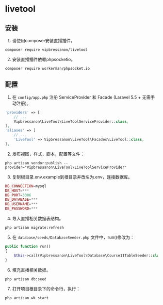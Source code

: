# livetool

## 安装

1. 请使用composer安装直播插件。

```shell
composer require vipbressanon/livetool
```

2. 安装直播插件依赖phpsocketio。

```shell
composer require workerman/phpsocket.io
```

## 配置

1. 在 `config/app.php` 注册 ServiceProvider 和 Facade (Laravel 5.5 + 无需手动注册)。
```php
'providers' => [
    // ...
    Vipbressanon\LiveTool\LiveToolServiceProvider::class,
],
'aliases' => [
    // ...
    'LiveTool' => Vipbressanon\LiveTool\Facades\LiveTool::class,
],
```

2. 发布视图，样式，脚本，配置等文件：
```shell
php artisan vendor:publish --provider="Vipbressanon\LiveTool\LiveToolServiceProvider"
```

3. 复制根目录.env.example到根目录并改名为.env，连接数据库。
```php
DB_CONNECTION=mysql
DB_HOST=***
DB_PORT=3306
DB_DATABASE=***
DB_USERNAME=***
DB_PASSWORD=***
```

4. 导入直播相关数据表结构。
```shell
php artisan migrate:refresh
```

5. 在 `database/seeds/DatabaseSeeder.php` 文件中，run()修改为：
```php
public function run()
{
    $this->call(Vipbressanon\LiveTool\Database\Course11TableSeeder::class);
}
```

6. 填充直播相关数据。
```shell
php artisan db:seed
```

7. 打开项目根目录下的命令行，执行：
```shell
php artisan wk start
```